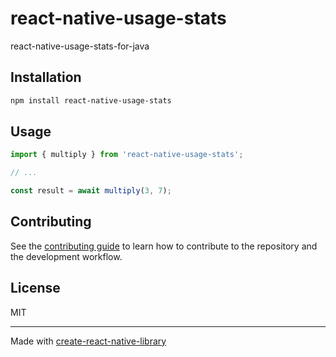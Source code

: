 # react-native-usage-stats

react-native-usage-stats-for-java

## Installation

```sh
npm install react-native-usage-stats
```

## Usage


```js
import { multiply } from 'react-native-usage-stats';

// ...

const result = await multiply(3, 7);
```


## Contributing

See the [contributing guide](CONTRIBUTING.md) to learn how to contribute to the repository and the development workflow.

## License

MIT

---

Made with [create-react-native-library](https://github.com/callstack/react-native-builder-bob)
